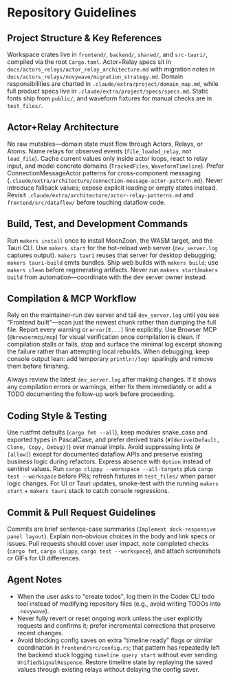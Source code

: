 # Repository Guidelines

## Project Structure & Key References
Workspace crates live in `frontend/`, `backend/`, `shared/`, and `src-tauri/`, compiled via the root `Cargo.toml`. Actor+Relay specs sit in `docs/actors_relays/actor_relay_architecture.md` with migration notes in `docs/actors_relays/novywave/migration_strategy.md`. Domain responsibilities are charted in `.claude/extra/project/domain_map.md`, while full product specs live in `.claude/extra/project/specs/specs.md`. Static fonts ship from `public/`, and waveform fixtures for manual checks are in `test_files/`.

## Actor+Relay Architecture
No raw mutables—domain state must flow through Actors, Relays, or Atoms. Name relays for observed events (`file_loaded_relay`, not `load_file`). Cache current values only inside actor loops, react to relay input, and model concrete domains (`TrackedFiles`, `WaveformTimeline`). Prefer ConnectionMessageActor patterns for cross-component messaging (`.claude/extra/architecture/connection-message-actor-pattern.md`). Never introduce fallback values; expose explicit loading or empty states instead. Revisit `.claude/extra/architecture/actor-relay-patterns.md` and `frontend/src/dataflow/` before touching dataflow code.

## Build, Test, and Development Commands
Run `makers install` once to install MoonZoon, the WASM target, and the Tauri CLI. Use `makers start` for the hot-reload web server (`dev_server.log` captures output). `makers tauri` reuses that server for desktop debugging; `makers tauri-build` emits bundles. Ship web builds with `makers build`; use `makers clean` before regenerating artifacts. Never run `makers start`/`makers build` from automation—coordinate with the dev server owner instead.

## Compilation & MCP Workflow
Rely on the maintainer-run dev server and tail `dev_server.log` until you see "Frontend built"—scan just the newest chunk rather than dumping the full file. Report every warning or `error[E...]` line explicitly. Use Browser MCP (`@browsermcp/mcp`) for visual verification once compilation is clean. If compilation stalls or fails, stop and surface the minimal log excerpt showing the failure rather than attempting local rebuilds.
When debugging, keep console output lean: add temporary `println!/log!` sparingly and remove them before finishing.

Always review the latest `dev_server.log` after making changes. If it shows any compilation errors or warnings, either fix them immediately or add a TODO documenting the follow-up work before proceeding.

## Coding Style & Testing
Use rustfmt defaults (`cargo fmt --all`), keep modules snake_case and exported types in PascalCase, and prefer derived traits (`#[derive(Default, Clone, Copy, Debug)]`) over manual impls. Avoid suppressing lints (`#[allow]`) except for documented dataflow APIs and preserve existing business logic during refactors. Express absence with `Option` instead of sentinel values. Run `cargo clippy --workspace --all-targets` plus `cargo test --workspace` before PRs; refresh fixtures in `test_files/` when parser logic changes. For UI or Tauri updates, smoke-test with the running `makers start` + `makers tauri` stack to catch console regressions.

## Commit & Pull Request Guidelines
Commits are brief sentence-case summaries (`Implement dock-responsive panel layout`). Explain non-obvious choices in the body and link specs or issues. Pull requests should cover user impact, note completed checks (`cargo fmt`, `cargo clippy`, `cargo test --workspace`), and attach screenshots or GIFs for UI differences.

## Agent Notes
- When the user asks to "create todos", log them in the Codex CLI todo tool instead of modifying repository files (e.g., avoid writing TODOs into `.novywave`).
- Never fully revert or reset ongoing work unless the user explicitly requests and confirms it; prefer incremental corrections that preserve recent changes.
- Avoid blocking config saves on extra "timeline ready" flags or similar coordination in `frontend/src/config.rs`; that pattern has repeatedly left the backend stuck logging `timeline query start` without ever sending `UnifiedSignalResponse`. Restore timeline state by replaying the saved values through existing relays without delaying the config saver.

